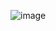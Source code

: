 ![image](https://github.com/Binary0101Devil/Network-Penetration-Testing/assets/64678488/954d225e-1be6-4aae-bef2-9798d9663d30)
